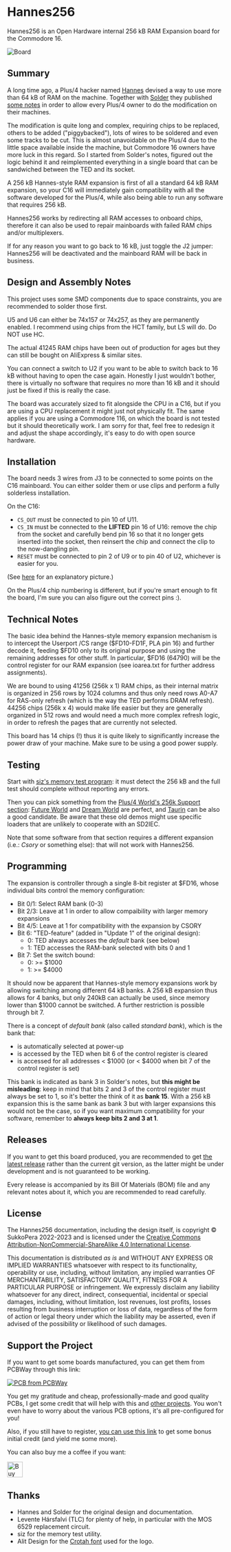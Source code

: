# Hannes256
Hannes256 is an Open Hardware internal 256 kB RAM Expansion board for the Commodore 16.

![Board](https://raw.githubusercontent.com/SukkoPera/Hannes256/master/img/render-top.png)

## Summary
A long time ago, a Plus/4 hacker named [Hannes](https://plus4world.powweb.com/profile/Hannes) devised a way to use more than 64 kB of RAM on the machine. Together with [Solder](https://plus4world.powweb.com/members/Solder) they published [some notes](http://www.solder-synergy.de/plus4/hardware/makers/ram256kb.zip) in order to allow every Plus/4 owner to do the modification on their machines.

The modification is quite long and complex, requiring chips to be replaced, others to be added ("piggybacked"), lots of wires to be soldered and even some tracks to be cut. This is almost unavoidable on the Plus/4 due to the little space available inside the machine, but Commodore 16 owners have more luck in this regard. So I started from Solder's notes, figured out the logic behind it and reimplemented everything in a single board that can be sandwiched between the TED and its socket.

A 256 kB Hannes-style RAM expansion is first of all a standard 64 kB RAM expansion, so your C16 will immediately gain compatibility with all the software developed for the Plus/4, while also being able to run any software that requires 256 kB.

Hannes256 works by redirecting all RAM accesses to onboard chips, therefore it can also be used to repair mainboards with failed RAM chips and/or multiplexers.

If for any reason you want to go back to 16 kB, just toggle the J2 jumper: Hannes256 will be deactivated and the mainboard RAM will be back in business.

## Design and Assembly Notes
This project uses some SMD components due to space constraints, you are recommended to solder those first.

U5 and U6 can either be 74x157 or 74x257, as they are permanently enabled. I recommend using chips from the HCT family, but LS will do. Do NOT use HC.

The actual 41245 RAM chips have been out of production for ages but they can still be bought on AliExpress & similar sites.

You can connect a switch to U2 if you want to be able to switch back to 16 kB without having to open the case again. Honestly I just wouldn't bother, there is virtually no software that requires no more than 16 kB and it should just be fixed if this is really the case.

The board was accurately sized to fit alongside the CPU in a C16, but if you are using a CPU replacement it might just not physically fit. The same applies if you are using a Commodore 116, on which the board is not tested but it should theoretically work. I am sorry for that, feel free to redesign it and adjust the shape accordingly, it's easy to do with open source hardware.

## Installation
The board needs 3 wires from J3 to be connected to some points on the C16 mainboard. You can either solder them or use clips and perform a fully solderless installation.

On the C16:
* `CS_OUT` must be connected to pin 10 of U11.
* `CS_IN` must be connected to the **LIFTED** pin 16 of U16: remove the chip from the socket and carefully bend pin 16 so that it no longer gets inserted into the socket, then reinsert the chip and connect the clip to the now-dangling pin.
* `RESET` must be connected to pin 2 of U9 or to pin 40 of U2, whichever is easier for you.

(See [here](doc/) for an explanatory picture.)

On the Plus/4 chip numbering is different, but if you're smart enough to fit the board, I'm sure you can also figure out the correct pins :).

## Technical Notes
The basic idea behind the Hannes-style memory expansion mechanism is to intercept the Userport /CS range ($FD10-FD1F, PLA pin 16) and further decode it, feeding $FD10 only to its original purpose and using the remaining addresses for other stuff. In particular, $FD16 (64790) will be the control register for our RAM expansion (see ioarea.txt for further address assignments).

We are bound to using 41256 (256k x 1) RAM chips, as their internal matrix is organized in 256 rows by 1024 columns and thus only need rows A0-A7 for RAS-only refresh (which is the way the TED performs DRAM refresh). 44256 chips (256k x 4) would make life easier but they are generally organized in 512 rows and would need a much more complex refresh logic, in order to refresh the pages that are currently not selected.

This board has 14 chips (!) thus it is quite likely to significantly increase the power draw of your machine. Make sure to be using a good power supply.

## Testing
Start with [siz's memory test program](http://siz.hu/external/memory_test.prg): it must detect the 256 kB and the full test should complete without reporting any errors.

Then you can pick something from the [Plus/4 World's 256k Support section](https://plus4world.powweb.com/effects/256K_Support): [Future World](https://plus4world.powweb.com/software/Future_World) and [Dream World](https://plus4world.powweb.com/software/Dream_World) are perfect, and [Taurin](https://plus4world.powweb.com/software/Taurin) can be also a good candidate. Be aware that these old demos might use specific loaders that are unlikely to cooperate with an SD2IEC.

Note that some software from that section requires a different expansion (i.e.: *Csory* or something else): that will not work with Hannes256.

## Programming
The expansion is controller through a single 8-bit register at $FD16, whose individual bits control the memory configuration:
* Bit 0/1: Select RAM bank (0-3)
* Bit 2/3: Leave at 1 in order to allow compaibility with larger memory expansions
* Bit 4/5: Leave at 1 for compatibility with the expansion by CSORY
* Bit 6: "TED-feature" (added in "Update 1" of the original design):
  * 0: TED always accesses the *default* bank (see below)
  * 1: TED accesses the RAM-bank selected with bits 0 and 1
* Bit 7: Set the switch bound:
  * 0: >= $1000
  * 1: >= $4000

It should now be apparent that Hannes-style memory expansions work by allowing switching among different 64 kB banks. A 256 kB expansion thus allows for 4 banks, but only 240kB can actually be used, since memory lower than $1000 cannot be switched. A further restriction is possible through bit 7.

There is a concept of *default bank* (also called *standard bank*), which is the bank that:
* is automatically selected at power-up
* is accessed by the TED when bit 6 of the control register is cleared
* is accessed for all addresses < $1000 (or < $4000 when bit 7 of the control register is set)

This bank is indicated as bank 3 in Solder's notes, but **this might be misleading**: keep in mind that bits 2 and 3 of the control register must always be set to 1, so it's better the think of it as **bank 15**. With a 256 kB expansion this is the same bank as bank 3 but with larger expansions this would not be the case, so if you want maximum compatibility for your software, remember to **always keep bits 2 and 3 at 1**.

## Releases
If you want to get this board produced, you are recommended to get [the latest release](https://github.com/SukkoPera/Hannes256/releases) rather than the current git version, as the latter might be under development and is not guaranteed to be working.

Every release is accompanied by its Bill Of Materials (BOM) file and any relevant notes about it, which you are recommended to read carefully.

## License
The Hannes256 documentation, including the design itself, is copyright &copy; SukkoPera 2022-2023 and is licensed under the [Creative Commons Attribution-NonCommercial-ShareAlike 4.0 International License](https://creativecommons.org/licenses/by-nc-sa/4.0/).

This documentation is distributed *as is* and WITHOUT ANY EXPRESS OR IMPLIED WARRANTIES whatsoever with respect to its functionality, operability or use, including, without limitation, any implied warranties OF MERCHANTABILITY, SATISFACTORY QUALITY, FITNESS FOR A PARTICULAR PURPOSE or infringement. We expressly disclaim any liability whatsoever for any direct, indirect, consequential, incidental or special damages, including, without limitation, lost revenues, lost profits, losses resulting from business interruption or loss of data, regardless of the form of action or legal theory under which the liability may be asserted, even if advised of the possibility or likelihood of such damages.

## Support the Project
If you want to get some boards manufactured, you can get them from PCBWay through this link:

[![PCB from PCBWay](https://www.pcbway.com/project/img/images/frompcbway.png)](https://www.pcbway.com/project/shareproject/Hannes256_V3_Internal_64_kB_RAM_Expansion_for_the_Commodore_16_407c6d0f.html)

You get my gratitude and cheap, professionally-made and good quality PCBs, I get some credit that will help with this and [other projects](https://www.pcbway.com/project/member/?bmbno=72D33927-5EF6-42). You won't even have to worry about the various PCB options, it's all pre-configured for you!

Also, if you still have to register, [you can use this link](https://www.pcbway.com/setinvite.aspx?inviteid=41100) to get some bonus initial credit (and yield me some more).

You can also buy me a coffee if you want:

<a href='https://ko-fi.com/L3L0U18L' target='_blank'><img height='36' style='border:0px;height:36px;' src='https://az743702.vo.msecnd.net/cdn/kofi2.png?v=2' border='0' alt='Buy Me a Coffee at ko-fi.com' /></a>

## Thanks
* Hannes and Solder for the original design and documentation.
* Levente Hársfalvi (TLC) for plenty of help, in particular with the MOS 6529 replacement circuit.
* siz for the memory test utility.
* Alit Design for the [Crotah font](https://www.fontspace.com/crotah-font-f86873) used for the logo.
